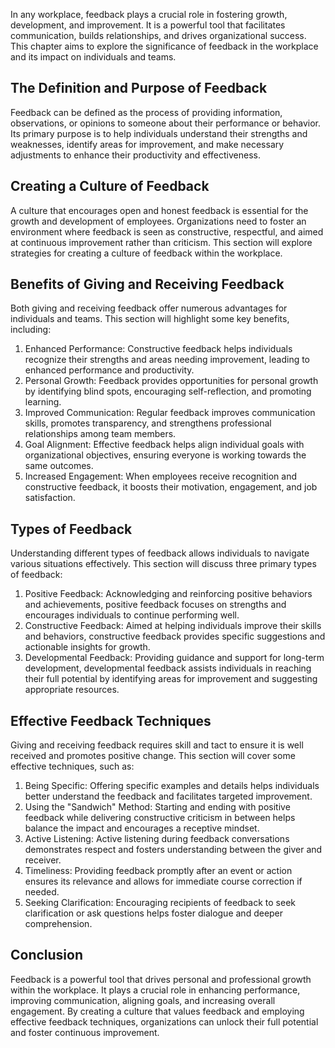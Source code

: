 
In any workplace, feedback plays a crucial role in fostering growth, development, and improvement. It is a powerful tool that facilitates communication, builds relationships, and drives organizational success. This chapter aims to explore the significance of feedback in the workplace and its impact on individuals and teams.

## The Definition and Purpose of Feedback

Feedback can be defined as the process of providing information, observations, or opinions to someone about their performance or behavior. Its primary purpose is to help individuals understand their strengths and weaknesses, identify areas for improvement, and make necessary adjustments to enhance their productivity and effectiveness.

## Creating a Culture of Feedback

A culture that encourages open and honest feedback is essential for the growth and development of employees. Organizations need to foster an environment where feedback is seen as constructive, respectful, and aimed at continuous improvement rather than criticism. This section will explore strategies for creating a culture of feedback within the workplace.

## Benefits of Giving and Receiving Feedback

Both giving and receiving feedback offer numerous advantages for individuals and teams. This section will highlight some key benefits, including:

1. Enhanced Performance: Constructive feedback helps individuals recognize their strengths and areas needing improvement, leading to enhanced performance and productivity.
2. Personal Growth: Feedback provides opportunities for personal growth by identifying blind spots, encouraging self-reflection, and promoting learning.
3. Improved Communication: Regular feedback improves communication skills, promotes transparency, and strengthens professional relationships among team members.
4. Goal Alignment: Effective feedback helps align individual goals with organizational objectives, ensuring everyone is working towards the same outcomes.
5. Increased Engagement: When employees receive recognition and constructive feedback, it boosts their motivation, engagement, and job satisfaction.

## Types of Feedback

Understanding different types of feedback allows individuals to navigate various situations effectively. This section will discuss three primary types of feedback:

1. Positive Feedback: Acknowledging and reinforcing positive behaviors and achievements, positive feedback focuses on strengths and encourages individuals to continue performing well.
2. Constructive Feedback: Aimed at helping individuals improve their skills and behaviors, constructive feedback provides specific suggestions and actionable insights for growth.
3. Developmental Feedback: Providing guidance and support for long-term development, developmental feedback assists individuals in reaching their full potential by identifying areas for improvement and suggesting appropriate resources.

## Effective Feedback Techniques

Giving and receiving feedback requires skill and tact to ensure it is well received and promotes positive change. This section will cover some effective techniques, such as:

1. Being Specific: Offering specific examples and details helps individuals better understand the feedback and facilitates targeted improvement.
2. Using the "Sandwich" Method: Starting and ending with positive feedback while delivering constructive criticism in between helps balance the impact and encourages a receptive mindset.
3. Active Listening: Active listening during feedback conversations demonstrates respect and fosters understanding between the giver and receiver.
4. Timeliness: Providing feedback promptly after an event or action ensures its relevance and allows for immediate course correction if needed.
5. Seeking Clarification: Encouraging recipients of feedback to seek clarification or ask questions helps foster dialogue and deeper comprehension.

## Conclusion

Feedback is a powerful tool that drives personal and professional growth within the workplace. It plays a crucial role in enhancing performance, improving communication, aligning goals, and increasing overall engagement. By creating a culture that values feedback and employing effective feedback techniques, organizations can unlock their full potential and foster continuous improvement.
